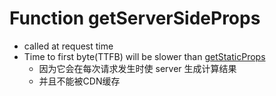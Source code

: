 # Function getServerSideProps

- called at request time
- Time to first byte(TTFB) will be slower than [getStaticProps](NextJS_DataFetching_GetStaticProps.md)
  - 因为它会在每次请求发生时使 server 生成计算结果
  - 并且不能被CDN缓存